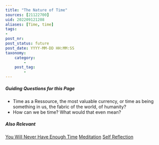 ```yaml
---
title: "The Nature of Time"
sources: [21122700]
uid: 202209121208
aliases: [Time, time]
tags:
-
post_nr:
post_status: future
post_date: YYYY-MM-DD HH:MM:SS
taxonomy:
    category:
        -
    post_tag:
        -
---
```


##### Guiding Questions for this Page
- Time as a Ressource, the most valuable currency, or time as being something in us, the fabric of the world, of humanity?
- How can we be time? What would that even mean?

##### Also Relevant
[You Will Never Have Enough Time](enough-time.md)
[Meditation](meditation.md)
[Self Reflection](self-reflection.md)